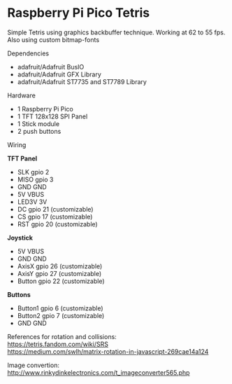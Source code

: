 # Raspberry Pi Pico Tetris

Simple Tetris using graphics backbuffer technique. Working at 62 to 55 fps.
Also using custom bitmap-fonts

Dependencies

- adafruit/Adafruit BusIO
- adafruit/Adafruit GFX Library
- adafruit/Adafruit ST7735 and ST7789 Library

Hardware

- 1 Raspberry Pi Pico
- 1 TFT 128x128 SPI Panel
- 1 Stick module
- 2 push buttons

Wiring

**TFT Panel**

- SLK gpio 2
- MISO gpio 3
- GND GND
- 5V VBUS
- LED3V 3V
- DC gpio 21 (customizable)
- CS gpio 17 (customizable)
- RST gpio 20 (customizable)

**Joystick**

- 5V VBUS
- GND GND
- AxisX gpio 26 (customizable)
- AxisY gpio 27 (customizable)
- Button gpio 22 (customizable)

**Buttons**

- Button1 gpio 6 (customizable)
- Button2 gpio 7 (customizable)
- GND GND

References for rotation and collisions: \
https://tetris.fandom.com/wiki/SRS \
https://medium.com/swlh/matrix-rotation-in-javascript-269cae14a124

Image convertion: \
http://www.rinkydinkelectronics.com/t_imageconverter565.php